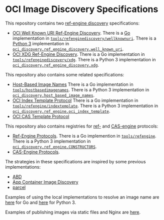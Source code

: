 # OCI Image Discovery Specifications

This repository contains two [ref-engine discovery](glossary.md#ref-engine-discovery) specifications:

* [OCI Well Known URI Ref-Engine Discovery](well-known-uri-ref-engine-discovery.md).
    There is a [Go][] implementation in [`tools/refenginediscovery/wellknownuri`](tools/refenginediscovery/wellknownuri).
    There is a [Python 3][python3] implementation in [`oci_discovery.ref_engine_discovery.well_known_uri`](oci_discovery/ref_engine_discovery/well_known_uri.py).
* [OCI XDG Ref-Engine Discovery](xdg-ref-engine-discovery.md).
    There is a Go implementation in [`tools/refenginediscovery/xdg`](tools/refenginediscovery/xdg).
    There is a Python 3 implementation in [`oci_discovery.ref_engine_discovery.xdg`](oci_discovery/ref_engine_discovery/xdg.py).

This repository also contains some related specifications:

* [Host-Based Image Names](host-based-image-names.md)
    There is a Go implementation in [`tools/hostbasedimagenames`](tools/hostbasedimagenames).
    There is a Python 3 implementation in [`oci_discovery.host_based_image_names`](oci_discovery/host_based_image_names).
* [OCI Index Template Protocol](index-template.md)
    There is a Go implementation in [`tools/refengine/indextemplate`](tools/refengine/indextemplate).
    There is a Python 3 implementation in [`oci_discovery.ref_engine.oci_index_template`](oci_discovery/ref_engine/oci_index_template).
* [OCI CAS Template Protocol](cas-template.md)

This repository also contains registries for [ref-](glossary.md#ref-engine) and [CAS-engine](glossary.md#cas-engine) protocols:

* [Ref-Engine Protocols](ref-engine-prococols.md).
    There is a Go implemention in [`tools/refengine`](tools/refengine).
    There is a Python 3 implementation in [`oci_discovery.ref_engine.CONSTRUCTORS`](oci_discovery/ref_engine/__init__.py).
* [CAS-Engine Protocols](cas-engine-protocols.md).

The strategies in these specifications are inspired by some previous implementations:

* [ABD](https://github.com/appc/abd/blob/master/abd.md)
* [App Container Image Discovery](https://github.com/appc/spec/blob/v0.8.10/spec/discovery.md)
* [parcel](https://github.com/cyphar/parcel)

Examples of using the local implementations to resolve an image name are [here](tools/README.md#example) for Go and [here](oci_discovery/README.md#using-the-python-3-ref-engine-discovery-tool) for Python 3.

Examples of publishing images via static files and Nginx are [here](contrib/nginx/README.md).

[Go]: https://golang.org/
[python3]: https://docs.python.org/3/
